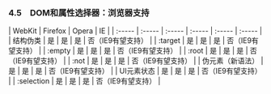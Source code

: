 ### 4.5　DOM和属性选择器：浏览器支持

| WebKit | Firefox | Opera | IE |
| :-----  | :-----  | :-----  | :-----  | :-----  | :-----  |
| 结构伪类 | 是 | 是 | 是 | 否（IE9有望支持） |
| :target | 是 | 是 | 是 | 否（IE9有望支持） |
| :empty | 是 | 是 | 是 | 否（IE9有望支持） |
| :root | 是 | 是 | 是 | 否（IE9有望支持） |
| :not | 是 | 是 | 是 | 否（IE9有望支持） |
| 伪元素（新语法） | 是 | 是 | 是 | 否（IE9有望支持） |
| UI元素状态 | 是 | 是 | 是 | 否（IE9有望支持） |
| :selection | 是 | 是 | 是 | 否（IE9有望支持） |



